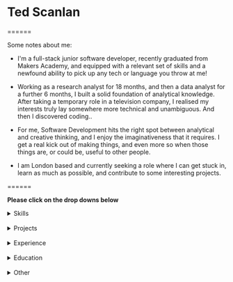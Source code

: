 # Ted Scanlan #

======

Some notes about me:

* I'm a full-stack junior software developer, recently graduated from Makers Academy, and equipped with a relevant set of skills and a newfound ability to pick up any tech or language you throw at me!

* Working as a research analyst for 18 months, and then a data analyst for a further 6 months, I built a solid foundation of analytical knowledge. After taking a temporary role in a television company, I realised my interests truly lay somewhere more technical and unambiguous. And then I discovered coding..

* For me, Software Development hits the right spot between analytical and creative thinking, and I enjoy the imaginativeness that it requires. I get a real kick out of making things, and even more so when those things are, or could be, useful to other people.

* I am London based and currently seeking a role where I can get stuck in, learn as much as possible, and contribute to some interesting projects.

======

**Please click on the drop downs below**
<details><summary>Skills</summary>
<p>

### What i've worked with:

| <div align="center"><img src="images/GitHub.png" alt="drawing" width="80"/><br>GitHub</div> | <div align="center"><img src="images/ruby.png" alt="drawing" width="80"/><br>Ruby</div>| <div align="center"><img src="images/javascript.svg" alt="drawing" width="80"/><br>JavaScript</div> |
| :---: | :---: | :---: |
|  Repo collaboration, Merge conflicts, Work flows (branching) | Gems, Rails, Sinatra, Rspec, Capybara | Vanilla, React.js, React Native, jquery, Jasmine, Jest |

</p>

<br>

### How I work:
<br>

**Team player**

Working with other people exposes you to new ideas and approaches, and everyone I have met on my journey into software development so far has bought different things to the table.

I worked in pairs and groups during my time at Makers Academy. For our <a href="https://github.com/ted-scanlan/strawberry-alarm-clock" target="blank">alarm clock project</a>, for example, we employed Agile approaches such as regular stand-ups/ code reviews, sprints, continuous delivery and collaboration.

**Fast learner**

Software development is a constantly evolving field, and there is always something new and exciting to learn. Whether it be a new technology ( React Native), a new concept or a new problem, I am quick to pick up on things. I am currently at the research and planning stage of a personal project, where I hope to  use geofencing and image recognition of buildings (using python and openCV) to create virtual tour guide through camera phones!


**Attention to detail**

From creating accurate and reliable economic forecasts in my previous career, to scouring lines of code trying to fix a bug during a team project at Makers Academy, attention to detail is a fundamental part of the way I work.

</details>
<br>
<details><summary>Projects</summary>


**<p>Recent Projects:</p>**

| Project  | Description  | Technology  |
|---|---|---|
| <p>[**Strawberry Alarm Clock**](https://github.com/ted-scanlan/strawberry-alarm-clock)</p> | <p align="left">A team project to build and design a phone alarm app that sets itself based on local traffic conditions. Based on your mode of transport, the app connects to Google, CityMapper or TomTom APIs.</p> | <p align="center">React Native, Java, Jest, Android Studio</p>  |
| <p align="center">[**MugManual**](https://github.com/ted-scanlan/acebook-MugManual?organization=ted-scanlan&organization=ted-scanlan)</p> | <p align="left">A clone of facebook built in a small team over two weeks. Our React front-end communicated with a rails API that we built.</p> | <p align="center">Ruby, Rails, PostgreSQL, React, Rspec, Capybara, Heroku </p>
| <p align="center">[**Chitter Challenge**](https://github.com/ted-scanlan/chitter-challenge)</p> | <p align="center">An attempt in week 4 of Makers Academy to build a clone of Twitter.</p> | <p align="center">Ruby, Shell & BATS</p> |
| <p align="center">[**Gilded Rose Kata**](https://github.com/ted-scanlan/gilded-rose)</p> | <p align="center">My take on the well known refactoring challenge.</p>  | <p align="center">Ruby & RSpec</p> |
| <p align="center">[**Algorithms**]()</p> | <p align="center">An investigation into algorithmic complexity.</p>  | <p align="center">Ruby & RSpec, Javascript & Jasmine, Python & Unittest, Java & Junit, Scala & ScalaTest + FunSuite, Elixir & ExUnit + mix, Clojure & clojure.test, Rust, GoLang, Swift & XCTest</p> |

</details>
<br>



<details><summary>Experience</summary>

## Experience

**Viacom International Studios** (December 2017 - March 2019)
<br>*Production Assistant*

* Worked across a range of factual entertainment programmes and advertising shoots.
* Helped to negotiate and gain access to locations, industry experts, brands and institutions.
* Assisted with setting up shoots and looked after clients/talent.
* Part of this period I spent working as a freelance contractor.

**McCarthy & Stone** (April 2017 - November 2017)
<br>*Data Analyst*

* Worked across departments to improve the ways data could be organised and harnessed to create a more efficient supply chain.
* Worked with SQL, VBA and Excel to provide analysis on key business metrics.
* Supported colleagues with ad-hoc reports and projects, often presenting my findings.



**IbisWorld** (December 2014 - December 2016)
<br>*Industry Research Analyst*


* Wrote and updated bespoke industry reports, working to tight deadlines and in accordance with in-house standards.
* Collected and interpreted micro/macroeconomic and financial data, using Excel and SPSS tools.
* Communicated key business trends and made forecasts based on existing industry data.
Personal highlight was having some of my research featured in the Financial Times.



</details>

<br>
<details><summary>Education</summary>

<br>

**Makers Academy** (Jun 2019 - Sep 2019)

- OOP, TDD, MVC
- Agile/XP
- Ruby, Rails, JavaScript, React, React Native
- RSpec, Jasmine, Capybara, Jest, Enzyme
- Databases (PostgreSQL, SQLite)

<br>

**The University of Birmingham** (Sep 2010 - July 2013)

- BSc. Economics and Geography
- 2.1





</details>


<br>


<details><summary>Other</summary>

<br>

**Music** - I have been making music since a young age. A few of my projects can be found <a href="https://fr33lunch.bandcamp.com/album/free-lunch-ep" target="blank">here</a> and <a href="https://wilderr.bandcamp.com/album/buckethead" target="blank">here.</a>

**Surfing** - An avid surfer (I grew up on the south coast), which has taken me across the world

</details>
